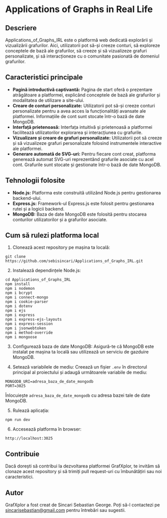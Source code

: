 # Applications of Graphs in Real Life

## Descriere

Applications_of_Graphs_IRL este o platformă web dedicată explorării și vizualizării grafurilor. Aici, utilizatorii pot să-și creeze conturi, să exploreze conceptele de bază ale grafurilor, să creeze și să vizualizeze grafuri personalizate, și să interacționeze cu o comunitate pasionată de domeniul grafurilor.

## Caracteristici principale

- **Pagină introductivă captivantă:** Pagina de start oferă o prezentare atrăgătoare a platformei, explicând conceptele de bază ale grafurilor și modalitatea de utilizare a site-ului.
- **Creare de conturi personalizate:** Utilizatorii pot să-și creeze conturi personalizate pentru a avea acces la funcționalități avansate ale platformei. Informațiile de cont sunt stocate într-o bază de date MongoDB.
- **Interfață prietenoasă:** Interfața intuitivă și prietenoasă a platformei facilitează utilizatorilor explorarea și interacțiunea cu grafurile.
- **Vizualizare și creare de grafuri personalizate:** Utilizatorii pot să creeze și să vizualizeze grafuri personalizate folosind instrumentele interactive ale platformei.
- **Generare automată de SVG-uri:** Pentru fiecare cont creat, platforma generează automat SVG-uri reprezentând grafurile asociate cu acel cont. Grafurile sunt stocate și gestionate într-o bază de date MongoDB.

## Tehnologii folosite

- **Node.js:** Platforma este construită utilizând Node.js pentru gestionarea backend-ului.
- **Express.js:** Framework-ul Express.js este folosit pentru gestionarea rutei și a logicii backend.
- **MongoDB:** Baza de date MongoDB este folosită pentru stocarea conturilor utilizatorilor și a grafurilor asociate.

## Cum să rulezi platforma local

1. Clonează acest repository pe mașina ta locală:

```
git clone https://github.com/sebisincari/Applications_of_Graphs_IRL.git
```

2. Instalează dependințele Node.js:

```
cd Applications_of_Graphs_IRL
npm install
npm i nodemon
npm i bcrypt
npm i connect-mongo
npm i cookie-parser
npm i dotenv
npm i ejs
npm i express
npm i express-ejs-layouts
npm i express-session
npm i jsonwebtoken
npm i method-override
npm i mongoose
```

3. Configurează baza de date MongoDB: Asigură-te că MongoDB este instalat pe mașina ta locală sau utilizează un serviciu de gazduire MongoDB.

4. Setează variabilele de mediu: Creează un fișier `.env` în directorul principal al proiectului și adaugă următoarele variabile de mediu:

```
MONGODB_URI=adresa_baza_de_date_mongodb
PORT=3025
```

Înlocuiește `adresa_baza_de_date_mongodb` cu adresa bazei tale de date MongoDB.

5. Rulează aplicația:

```
npm run dev
```

6. Accesează platforma în browser:

```
http://localhost:3025
```

## Contribuie

Dacă dorești să contribui la dezvoltarea platformei GrafXplor, te invităm să clonaze acest repository și să trimiți pull request-uri cu îmbunătățiri sau noi caracteristici.

## Autor

GrafXplor a fost creat de Sincari Sebastian George. Poți să-l contactezi pe [sincarisebastian@gmail.com](mailto:sincarisebastian@gmail.com) pentru întrebări sau sugestii.

